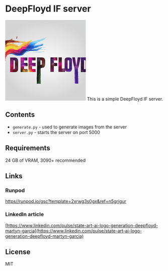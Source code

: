 # DeepFloyd IF server

![DeepFloyd IF server logo](./deepfloyd-if-server-logo.png)
This is a simple DeepFloyd IF server.


## Contents

* `generate.py` - used to generate images from the server
* `server.py` - starts the server on port 5000


## Requirements

24 GB of VRAM, 3090+ recommended

## Links

### Runpod

[https//runpod.io/gsc?template=2xrwg3s0gx&ref=n5grigur](https//runpod.io/gsc?template=2xrwg3s0gx&ref=n5grigur)

### LinkedIn article

[https://www.linkedin.com/pulse/state-art-ai-logo-generation-deepfloyd-martyn-garcia](https://www.linkedin.com/pulse/state-art-ai-logo-generation-deepfloyd-martyn-garcia)

## License
MIT
